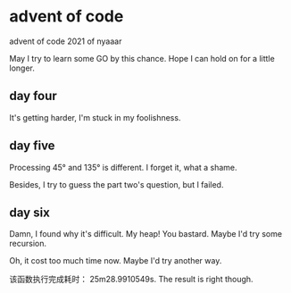 # advent of code

advent of code 2021 of nyaaar

May I try to learn some GO by this chance. Hope I can hold on for a little longer.

## day four

It's getting harder, I'm stuck in my foolishness.

## day five

Processing 45° and 135° is different. I forget it, what a shame.

Besides, I try to guess the part two's question, but I failed.

## day six

Damn, I found why it's difficult. My heap! You bastard. Maybe I'd try some recursion.

Oh, it cost too much time now. Maybe I'd try another way. 

该函数执行完成耗时： 25m28.9910549s. The result is right though.